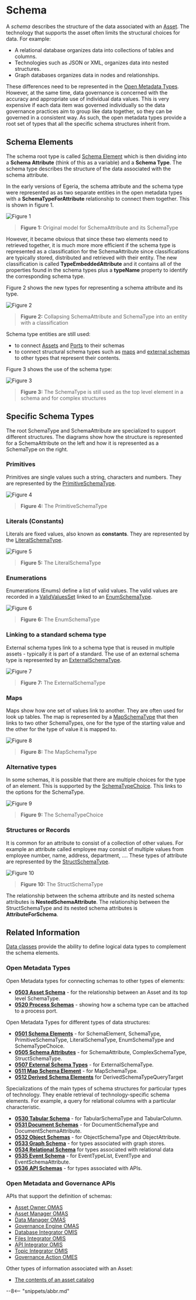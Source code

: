 <!-- SPDX-License-Identifier: CC-BY-4.0 -->
<!-- Copyright Contributors to the Egeria project. -->

# Schema

A *schema* describes the structure of the data associated with an [Asset](/concepts/asset).
The technology that supports the asset often limits the structural choices for data.
For example:

* A relational database organizes data into collections of tables and columns.
* Technologies such as JSON or XML, organizes data into nested structures.
* Graph databases organizes data in nodes and relationships.

These differences need to be represented in the [Open Metadata Types](/types).  However, at the same time,
data governance is concerned with the accuracy and appropriate use of individual data values.
This is very expensive if each data item was governed individually so the data governance practices aim to group
like data together, so they can be governed in a consistent way.  As such, the open metadata types
provide a root set of types that all the specific schema structures inherit from.

## Schema Elements

The schema root type is called [Schema Element](/types/5/0501-Schema-Elements)
which is then dividing into a **Schema Attribute** (think of this as a variable) and a **Schema Type**.
The schema type describes the structure of the data associated with the schema attribute.

In the early versions of Egeria, the schema attribute and the schema type were represented as
as two separate entities in the open metadata types with a **SchemaTypeForAttribute** relationship to connect them together.
This is shown in figure 1.

![Figure 1](/guides/developer/mapping-technology/old-schema-types.svg)
> **Figure 1:** Original model for SchemaAttribute and its SchemaType

However, it became obvious that since these two elements need to retrieved together, it is much more
more efficient if the schema type is represented as a classification for the SchemaAttribute since
classifications are typically stored, distributed and retrieved with their entity.
The new classification is called **TypeEmbeddedAttribute** and it contains all of the properties found in
the schema types plus a **typeName** property to identify the corresponding schema type.

Figure 2 shows the new types for representing a schema attribute and its type.

![Figure 2](/guides/developer/mapping-technology/generic-schema-attribute.svg)
> **Figure 2:** Collapsing SchemaAttribute and SchemaType into an entity with a classification

Schema type entities are still used:

* to connect [Assets](/types/5/0503-Asset-Schema) and [Ports](/types/5/0520-Process-Schemas) to their schemas
* to connect structural schema types such as [maps](/types/5/0511-Map-Schema-Elements)
  and [external schemas](/types/5/0507-External-Schema-Type) to other types that represent their contents.

Figure 3 shows the use of the schema type:

![Figure 3](/guides/developer/mapping-technology/generic-schema-type.svg)
> **Figure 3:** The SchemaType is still used as the top level element in a schema and for complex structures

## Specific Schema Types

The root SchemaType and SchemaAttribute are specialized to support different structures.
The diagrams show how the structure is represented for a SchemaAttribute on the left and
how it is represented as a SchemaType on the right.

### Primitives

Primitives are single values such a string, characters and numbers.
They are represented by the [PrimitiveSchemaType](/types/5/0501-Schema-Elements).

![Figure 4](/guides/developer/mapping-technology/primitive-schema.svg)
> **Figure 4:** The PrimitiveSchemaType

### Literals (Constants)

Literals are fixed values, also known as **constants**.
They are represented by the [LiteralSchemaType](/types/5/0501-Schema-Elements).

![Figure 5](/guides/developer/mapping-technology/literal-schema.svg)
> **Figure 5:** The LiteralSchemaType

### Enumerations

Enumerations (Enums) define a list of valid values.  The valid values are recorded in a
[ValidValuesSet](/types/5/0545-Reference-Data) linked to an
[EnumSchemaType](/types/5/0501-Schema-Elements).

![Figure 6](/guides/developer/mapping-technology/enum-schema.svg)
> **Figure 6:** The EnumSchemaType

### Linking to a standard schema type

External schema types link to a schema type that is reused in multiple assets - typically it is
part of a standard.  The use of an external schema type is represented by an
[ExternalSchemaType](/types/5/0507-External-Schema-Type).

![Figure 7](/guides/developer/mapping-technology/external-schema.svg)
> **Figure 7:** The ExternalSchemaType

### Maps

Maps show how one set of values link to another.  They are often used for look up tables.  The map is
represented by a
[MapSchemaType](/types/5/0511-Map-Schema-Elements) that then links to two other SchemaTypes,
one for the type of the starting value and the other for the type of value it is mapped to.

![Figure 8](/guides/developer/mapping-technology/map-schema.svg)
> **Figure 8:** The MapSchemaType

### Alternative types

In some schemas, it is possible that there are multiple choices for the type of an element.
This is supported by the [SchemaTypeChoice](/types/5/0501-Schema-Elements).
This links to the options for the SchemaType.

![Figure 9](/guides/developer/mapping-technology/schema-choice.svg)
> **Figure 9:** The SchemaTypeChoice

### Structures or Records

It is common for an attribute to consist of a collection of other values.  For example
an attribute called employee may consist of multiple values from employee number, name, address, department, ....
These types of attribute are represented by the [StructSchemaType](/types/5/0505-Schema-Attributes).

![Figure 10](/guides/developer/mapping-technology/struct-schema.svg)
> **Figure 10:** The StructSchemaType

The relationship between the schema attribute and its nested schema attributes is **NestedSchemaAttribute**.
The relationship between the StructSchemaType and its nested schema attributes is **AttributeForSchema**.

## Related Information

[Data classes](/concepts/data-class) provide the ability to define logical data types to complement the schema elements.

### Open Metadata Types

Open Metadata types for connecting schemas to other types of elements:

* **[0503 Asset Schema](/types/5/0503-Asset-Schema)** - for the relationship between an Asset and
  its top level SchemaType.
* **[0520 Process Schemas](/types/5/0520-Process-Schemas)** - showing how a schema type can be attached to a process port.

Open Metadata Types for different types of data structures:

* **[0501 Schema Elements](/types/5/0501-Schema-Elements)** - for SchemaElement, SchemaType,
  PrimitiveSchemaType, LiteralSchemaType, EnumSchemaType and SchemaTypeChoice.
* **[0505 Schema Attributes](/types/5/0505-Schema-Attributes)** - for SchemaAttribute, ComplexSchemaType,
  StructSchemaType.
* **[0507 External Schema Types](/types/5/0507-External-Schema-Type)** - for ExternalSchemaType.
* **[0511 Map Schema Element](/types/5/0511-Map-Schema-Elements)** - for MapSchemaType.
* **[0512 Derived Schema Elements](/types/5/0512-Derived-Schema-Elements)** for DerivedSchemaTypeQueryTarget

Specializations of the main types of schema structures for particular types of technology.
They enable retrieval of technology-specific schema elements.
For example, a query for relational columns with a particular characteristic.

* **[0530 Tabular Schema](/types/5/0530-Tabular-Schemas)** - for TabularSchemaType and TabularColumn.
* **[0531 Document Schemas](/types/5/0531-Document-Schemas)** - for DocumentSchemaType and DocumentSchemaAttribute.
* **[0532 Object Schemas](/types/5/0532-Object-Schemas)** - for ObjectSchemaType and ObjectAttribute.
* **[0533 Graph Schema](/types/5/0533-Graph-Schemas)** - for types associated with graph stores.
* **[0534 Relational Schema](/types/5/0534-Relational-Schemas)** for types associated with relational data
* **[0535 Event Schema](/types/5/0535-Event-Schemas)** - for EventTypeList, EventType and EventSchemaAttribute.
* **[0536 API Schemas](/types/5/0536-API-Schemas)** - for types associated with APIs.

### Open Metadata and Governance APIs
APIs that support the definition of schemas:

* [Asset Owner OMAS](/services/omas/asset-owner/overview)
* [Asset Manager OMAS](/services/omas/asset-manager/overview)
* [Data Manager OMAS](/services/omas/data-manager/overview)
* [Governance Engine OMAS](/services/omas/governance-engine/overview)
* [Database Integrator OMIS](/services/omis/database-integrator/overview)
* [Files Integrator OMIS](/services/omis/files-integrator/overview)
* [API Integrator OMIS](/services/omis/api-integrator/overview)
* [Topic Integrator OMIS](/services/omis/topic-integrator/overview)
* [Governance Action OMES](/services/omes/governance-action/overview)

Other types of information associated with an Asset:

* [The contents of an asset catalog](/patterns/metadata-manager/overview)

--8<-- "snippets/abbr.md"
